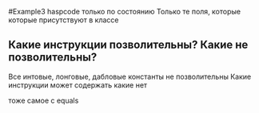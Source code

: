 #Example3
hasрcode только по состоянию 
Только те поля, которые которые 
присутствуют в классе 
## Какие инструкции позволительны? Какие не позволительны?
Все интовые, лонговые, дабловые константы  не позволительны
Какие инструкции может содержать какие нет


тоже самое с equals

